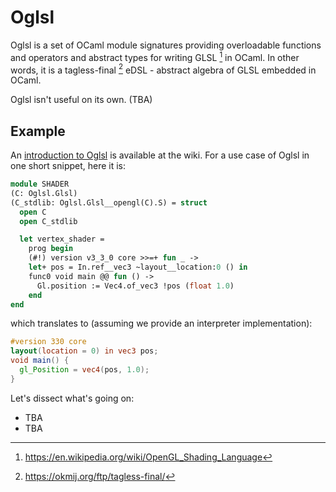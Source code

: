 # Oglsl

Oglsl is a set of OCaml module signatures providing overloadable functions and operators and abstract types for writing GLSL [^wiki-glsl] in OCaml. In other words, it is a tagless-final [^jfp] eDSL - abstract algebra of GLSL embedded in OCaml.

Oglsl isn't useful on its own. (TBA)

## Example

An [introduction to Oglsl][tutorial] is available at the wiki. For a use case of Oglsl in one short snippet, here it is:

```ocaml
module SHADER
(C: Oglsl.Glsl)
(C_stdlib: Oglsl.Glsl__opengl(C).S) = struct
  open C
  open C_stdlib

  let vertex_shader =
    prog begin
    (#!) version v3_3_0 core >>=+ fun _ ->
    let+ pos = In.ref__vec3 ~layout__location:0 () in
    func0 void main @@ fun () ->
      Gl.position := Vec4.of_vec3 !pos (float 1.0)
    end
end
```
which translates to (assuming we provide an interpreter implementation):
```glsl
#version 330 core
layout(location = 0) in vec3 pos;
void main() {
  gl_Position = vec4(pos, 1.0);
}
```
Let's dissect what's going on:

- TBA
- TBA

[^wiki-glsl]: https://en.wikipedia.org/wiki/OpenGL_Shading_Language

[^jfp]: https://okmij.org/ftp/tagless-final/

[tutorial]: https://tba
